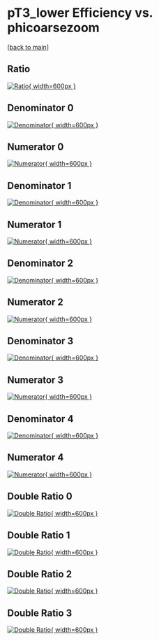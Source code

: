 # pT3_lower Efficiency vs. phicoarsezoom

[[back to main](./)]



## Ratio

[![Ratio](../mtv/var/pT3_lower_vtr_11_0_eff_phicoarsezoom.png){ width=600px }](../mtv/var/pT3_lower_vtr_11_0_eff_phicoarsezoom.pdf)

## Denominator 0

[![Denominator](../mtv/den/pT3_lower_vtr_11_0_eff_phicoarsezoom_den0.png){ width=600px }](../mtv/den/pT3_lower_vtr_11_0_eff_phicoarsezoom_den0.pdf)

## Numerator 0

[![Numerator](../mtv/num/pT3_lower_vtr_11_0_eff_phicoarsezoom_num0.png){ width=600px }](../mtv/num/pT3_lower_vtr_11_0_eff_phicoarsezoom_num0.pdf)

## Denominator 1

[![Denominator](../mtv/den/pT3_lower_vtr_11_0_eff_phicoarsezoom_den1.png){ width=600px }](../mtv/den/pT3_lower_vtr_11_0_eff_phicoarsezoom_den1.pdf)

## Numerator 1

[![Numerator](../mtv/num/pT3_lower_vtr_11_0_eff_phicoarsezoom_num1.png){ width=600px }](../mtv/num/pT3_lower_vtr_11_0_eff_phicoarsezoom_num1.pdf)

## Denominator 2

[![Denominator](../mtv/den/pT3_lower_vtr_11_0_eff_phicoarsezoom_den2.png){ width=600px }](../mtv/den/pT3_lower_vtr_11_0_eff_phicoarsezoom_den2.pdf)

## Numerator 2

[![Numerator](../mtv/num/pT3_lower_vtr_11_0_eff_phicoarsezoom_num2.png){ width=600px }](../mtv/num/pT3_lower_vtr_11_0_eff_phicoarsezoom_num2.pdf)

## Denominator 3

[![Denominator](../mtv/den/pT3_lower_vtr_11_0_eff_phicoarsezoom_den3.png){ width=600px }](../mtv/den/pT3_lower_vtr_11_0_eff_phicoarsezoom_den3.pdf)

## Numerator 3

[![Numerator](../mtv/num/pT3_lower_vtr_11_0_eff_phicoarsezoom_num3.png){ width=600px }](../mtv/num/pT3_lower_vtr_11_0_eff_phicoarsezoom_num3.pdf)

## Denominator 4

[![Denominator](../mtv/den/pT3_lower_vtr_11_0_eff_phicoarsezoom_den4.png){ width=600px }](../mtv/den/pT3_lower_vtr_11_0_eff_phicoarsezoom_den4.pdf)

## Numerator 4

[![Numerator](../mtv/num/pT3_lower_vtr_11_0_eff_phicoarsezoom_num4.png){ width=600px }](../mtv/num/pT3_lower_vtr_11_0_eff_phicoarsezoom_num4.pdf)

## Double Ratio 0

[![Double Ratio](../mtv/ratio/pT3_lower_vtr_11_0_eff_phicoarsezoom_ratio0.png){ width=600px }](../mtv/ratio/pT3_lower_vtr_11_0_eff_phicoarsezoom_ratio0.pdf)

## Double Ratio 1

[![Double Ratio](../mtv/ratio/pT3_lower_vtr_11_0_eff_phicoarsezoom_ratio1.png){ width=600px }](../mtv/ratio/pT3_lower_vtr_11_0_eff_phicoarsezoom_ratio1.pdf)

## Double Ratio 2

[![Double Ratio](../mtv/ratio/pT3_lower_vtr_11_0_eff_phicoarsezoom_ratio2.png){ width=600px }](../mtv/ratio/pT3_lower_vtr_11_0_eff_phicoarsezoom_ratio2.pdf)

## Double Ratio 3

[![Double Ratio](../mtv/ratio/pT3_lower_vtr_11_0_eff_phicoarsezoom_ratio3.png){ width=600px }](../mtv/ratio/pT3_lower_vtr_11_0_eff_phicoarsezoom_ratio3.pdf)

